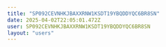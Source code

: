 ```yaml
---
title: "SP092CEVNHKJBAXXRNW1KSDT19YBQDDYQC6BR8SN"
date: 2025-04-02T22:05:01.472Z
user: SP092CEVNHKJBAXXRNW1KSDT19YBQDDYQC6BR8SN
layout: "users"
---
```

    